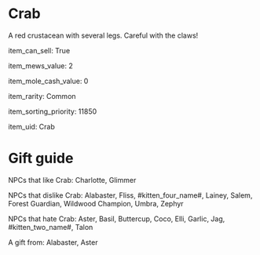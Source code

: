 # Crab

A red crustacean with several legs. Careful with the claws!

item_can_sell: True

item_mews_value: 2

item_mole_cash_value: 0

item_rarity: Common

item_sorting_priority: 11850

item_uid: Crab

# Gift guide

NPCs that like Crab: Charlotte, Glimmer

NPCs that dislike Crab: Alabaster, Fliss, #kitten_four_name#, Lainey, Salem, Forest Guardian, Wildwood Champion, Umbra, Zephyr

NPCs that hate Crab: Aster, Basil, Buttercup, Coco, Elli, Garlic, Jag, #kitten_two_name#, Talon

A gift from: Alabaster, Aster